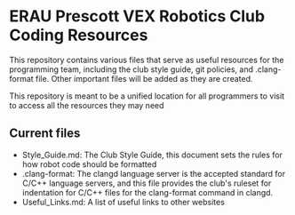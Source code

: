 # ERAU Prescott VEX Robotics Club Coding Resources

This repository contains various files that serve as useful resources for the programming team, including the club style guide, git policies, and .clang-format file. Other important files will be added as they are created.

This repository is meant to be a unified location for all programmers to visit to access all the resources they may need

## Current files

- Style_Guide.md: The Club Style Guide, this document sets the rules for how robot code should be formatted
- .clang-format: The clangd language server is the accepted standard for C/C++ language servers, and this file provides the club's ruleset for indentation for C/C++ files for the clang-format command in clangd.
- Useful_Links.md: A list of useful links to other websites